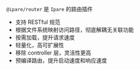 <!--intro-->

`@ipare/router` 是 `Ipare` 的路由插件

- 支持 RESTful 规范
- 根据文件系统映射访问路径，彻底解耦无关联功能
- 按需加载，提升请求速度
- 轻量化，高可扩展性
- 移除 controller 层，灵活性更高
- 预编译路由，提升启动速度和响应速度

<!--intro-end-->

<!--install-->

